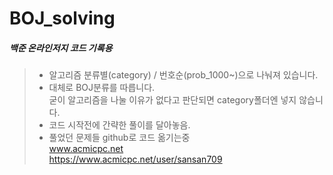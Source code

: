 ﻿# BOJ_solving
##### 백준 온라인저지 코드 기록용<br>
>
> * 알고리즘 분류별(category) /  번호순(prob_1000~)으로 나눠져 있습니다. <br>
> * 대체로 BOJ분류를 따릅니다.<br>
>  굳이 알고리즘을 나눌 이유가 없다고 판단되면 category폴더엔 넣지 않습니다. <br>
> * 코드 시작전에 간략한 풀이를 달아놓음.<br>
> * 풀었던 문제들 github로 코드 옮기는중 <br>
> www.acmicpc.net<br>
> https://www.acmicpc.net/user/sansan709<br>
